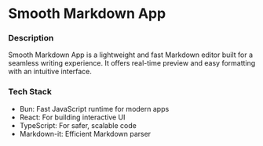 # Smooth Markdown App

### Description

Smooth Markdown App is a lightweight and fast Markdown editor built for a seamless writing experience. It offers real-time preview and easy formatting with an intuitive interface.

### Tech Stack

- Bun: Fast JavaScript runtime for modern apps
- React: For building interactive UI
- TypeScript: For safer, scalable code
- Markdown-it: Efficient Markdown parser
